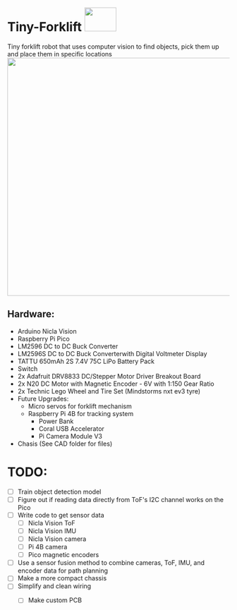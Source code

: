 # Tiny-Forklift <img src="https://github.com/CJA798/Tiny-Forklift/blob/644d3fdcc407f6ff0c4a84dc8507e36112bb0a8a/IMAGES/Mini_Bot_V2.2.PNG" width="72" height="54">
Tiny forklift robot that uses computer vision to find objects, pick them up and place them in specific locations
<img src="https://github.com/CJA798/Tiny-Forklift/blob/644d3fdcc407f6ff0c4a84dc8507e36112bb0a8a/IMAGES/Mini_Bot_V2.2.PNG" width="720" height="540">

## Hardware:
- Arduino Nicla Vision
- Raspberry Pi Pico
- LM2596 DC to DC Buck Converter
- LM2596S DC to DC Buck Converterwith Digital Voltmeter Display
- TATTU 650mAh 2S 7.4V 75C LiPo Battery Pack
- Switch
- 2x Adafruit DRV8833 DC/Stepper Motor Driver Breakout Board
- 2x N20 DC Motor with Magnetic Encoder - 6V with 1:150 Gear Ratio
- 2x Technic Lego Wheel and Tire Set (Mindstorms nxt ev3 tyre)
- Future Upgrades:
   - Micro servos for forklift mechanism
   - Raspberry Pi 4B for tracking system
       - Power Bank
       - Coral USB Accelerator
       - Pi Camera Module V3  
- Chasis (See CAD folder for files)
# TODO:
- [ ] Train object detection model
- [ ] Figure out if reading data directly from ToF's I2C channel works on the Pico
- [ ] Write code to get sensor data
  - [ ] Nicla Vision ToF
  - [ ] Nicla Vision IMU
  - [ ] Nicla Vision camera
  - [ ] Pi 4B camera
  - [ ] Pico magnetic encoders
- [ ] Use a sensor fusion method to combine cameras, ToF, IMU, and encoder data for path planning
- [ ] Make a more compact chassis
- [ ] Simplify and clean wiring
   - [ ] Make custom PCB

